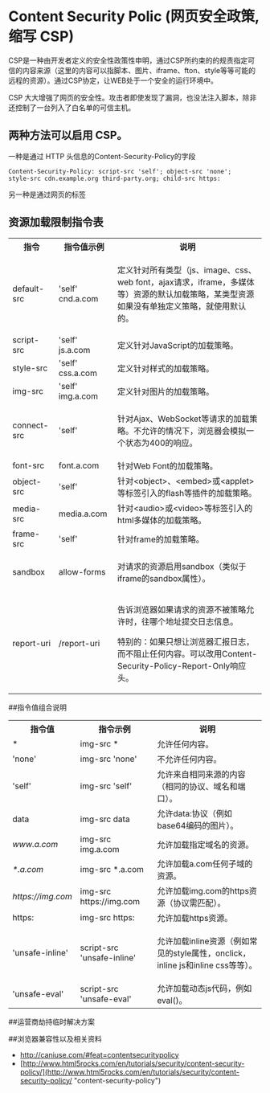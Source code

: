# Content Security Polic (网页安全政策,缩写 CSP)
CSP是一种由开发者定义的安全性政策性申明，通过CSP所约束的的规责指定可信的内容来源（这里的内容可以指脚本、图片、iframe、fton、style等等可能的远程的资源）。通过CSP协定，让WEB处于一个安全的运行环境中。

CSP 大大增强了网页的安全性。攻击者即使发现了漏洞，也没法注入脚本，除非还控制了一台列入了白名单的可信主机。

## 两种方法可以启用 CSP。
一种是通过 HTTP 头信息的Content-Security-Policy的字段

    Content-Security-Policy: script-src 'self'; object-src 'none';
	style-src cdn.example.org third-party.org; child-src https:

另一种是通过网页的<meta>标签
	<meta http-equiv="Content-Security-Policy" content="script-src 'self'; object-src 'none'; style-src cdn.example.org third-party.org; child-src https:">


## 资源加载限制指令表
<table border="0" cellpadding="0" cellspacing="0" width="100%">
  <tbody>
    <tr>
      <th>指令</th>
      <th>指令值示例</th>
      <th>说明</th>
    </tr>
    <tr>
      <td>default-src</td>
      <td>'self' cnd.a.com</td>
      <td><p>定义针对所有类型（js、image、css、web font，ajax请求，iframe，多媒体等）资源的默认加载策略，某类型资源如果没有单独定义策略，就使用默认的。</p></td>
    </tr>
    <tr>
      <td>script-src</td>
      <td>'self' js.a.com</td>
      <td>定义针对JavaScript的加载策略。</td>
    </tr>
    <tr>
      <td>style-src</td>
      <td>'self' css.a.com</td>
      <td>定义针对样式的加载策略。</td>
    </tr>
    <tr>
      <td>img-src</td>
      <td>'self' img.a.com</td>
      <td>定义针对图片的加载策略。</td>
    </tr>
    <tr>
      <td>connect-src</td>
      <td>'self'</td>
      <td><p>针对Ajax、WebSocket等请求的加载策略。不允许的情况下，浏览器会模拟一个状态为400的响应。</p></td>
    </tr>
    <tr>
      <td>font-src</td>
      <td>font.a.com</td>
      <td>针对Web Font的加载策略。</td>
    </tr>
    <tr>
      <td>object-src</td>
      <td>'self'</td>
      <td>针对&lt;object&gt;、&lt;embed&gt;或&lt;applet&gt;等标签引入的flash等插件的加载策略。</td>
    </tr>
    <tr>
      <td>media-src</td>
      <td>media.a.com</td>
      <td>针对&lt;audio&gt;或&lt;video&gt;等标签引入的html多媒体的加载策略。</td>
    </tr>
    <tr>
      <td>frame-src</td>
      <td>'self'</td>
      <td>针对frame的加载策略。</td>
    </tr>
    <tr>
      <td>sandbox</td>
      <td>allow-forms</td>
      <td><p>对请求的资源启用sandbox（类似于iframe的sandbox属性）。</p></td>
    </tr>
    <tr>
      <td>report-uri</td>
      <td>/report-uri</td>
      <td><p>告诉浏览器如果请求的资源不被策略允许时，往哪个地址提交日志信息。</p>
        <p>特别的：如果只想让浏览器汇报日志，而不阻止任何内容。可以改用Content-Security-Policy-Report-Only响应头。</p></td>
    </tr>
  </tbody>
</table>

##指令值组合说明
<table border="0" cellpadding="0" cellspacing="0" width="100%">
  <tbody>
    <tr>
      <th>指令值</th>
      <th>指令示例</th>
      <th>说明</th>
    </tr>
    <tr>
      <td>*</td>
      <td>img-src *</td>
      <td>允许任何内容。</td>
    </tr>
    <tr>
      <td>'none'</td>
      <td>img-src 'none'</td>
      <td>不允许任何内容。</td>
    </tr>
    <tr>
      <td>'self'</td>
      <td>img-src 'self'</td>
      <td>允许来自相同来源的内容（相同的协议、域名和端口）。</td>
    </tr>
    <tr>
      <td>data</td>
      <td>img-src data</td>
      <td>允许data:协议（例如base64编码的图片）。</td>
    </tr>
    <tr>
      <td><em>www.a.com</em></td>
      <td>img-src img.a.com</td>
      <td>允许加载指定域名的资源。</td>
    </tr>
    <tr>
      <td><em>*.a.com</em></td>
      <td>img-src *.a.com</td>
      <td>允许加载a.com任何子域的资源。</td>
    </tr>
    <tr>
      <td><em>https://img.com</em></td>
      <td>img-src https://img.com</td>
      <td>允许加载img.com的https资源（协议需匹配）。</td>
    </tr>
    <tr>
      <td>https:</td>
      <td>img-src https:</td>
      <td>允许加载https资源。</td>
    </tr>
    <tr>
      <td>'unsafe-inline'</td>
      <td>script-src 'unsafe-inline'</td>
      <td><p>允许加载inline资源（例如常见的style属性，onclick，inline js和inline css等等）。</p></td>
    </tr>
    <tr>
      <td>'unsafe-eval'</td>
      <td>script-src 'unsafe-eval'</td>
      <td>允许加载动态js代码，例如eval()。</td>
    </tr>
  </tbody>
</table>


##运营商劫持临时解决方案
    <!--脚本加载白名单 【临时解决方案，后续还是要使用https来解决这个问题】--> 
	<meta http-equiv="Content-Security-Policy" content="script-src 'unsafe-inline' 'unsafe-eval' *.sjzhushou.com *.xunlei.com">

##浏览器兼容性以及相关资料
  - [http://caniuse.com/#feat=contentsecuritypolicy ](http://caniuse.com/#feat=contentsecuritypolicy  "contentsecuritypolicy ")
- [http://www.html5rocks.com/en/tutorials/security/content-security-policy/](http://www.html5rocks.com/en/tutorials/security/content-security-policy/ "content-security-policy")
